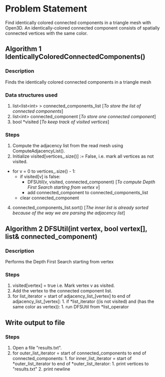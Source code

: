 # Problem Statement
Find identically colored connected components in a triangle mesh with Open3D. An identically-colored connected component consists of spatially connected vertices with the same color.

## Algorithm 1 IdenticallyColoredConnectedComponents()
### Description
Finds the identically colored connected components in a triangle mesh

### Data structures used 
1. list\<list\<int\> \> connected_components_list    [_To store the list of connected components_]
2. list\<int\> connected_component                 [_To store one connected component_]
3. bool *visited                                 [_To keep track of visited vertices_]

### Steps
1. Compute the adjacency list from the read mesh using ComputeAdjacencyList().
2. Initialize visited[vertices_.size()] := False, i.e. mark all vertices as not visited. 
* for v = 0 to vertices_.size() - 1:
    * if visited[v] is false:
        * DFSUtil(v, visited, connected_component)     [_To compute Depth First Search starting from vertex v_]
        * add connected_component to connected_components_list
    * clear connected_component
4. connected_components_list.sort()                [_The inner list is already sorted because of the way we are parsing the adjacency list_]

## Algorithm 2 DFSUtil(int vertex, bool vertex[], list<int>& connected_component)
### Description
Performs the Depth First Search starting from vertex

### Steps
1. visited[vertex] = true i.e. Mark vertex v as visited.
2. Add the vertex to the connected component list.
3. for list_iterator = start of adjacency_list_[vertex] to end of adjacency_list_[vertex]:
        1. if *list_iterator ((is not visited) and (has the same color as vertex)):
              1. run DFSUtil from *list_operator

## Write output to file
### Steps
1. Open a file "results.txt".
2. for outer_list_iterator = start of connected_components to end of connected_components:
        1. for inner_list_iterator = start of *outer_list_iterator to end of *outer_list_iterator:
                1. print vertices to "results.txt"
        2. print newline
